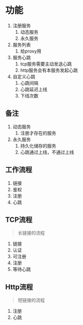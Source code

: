 # 功能

1. 注册服务
   1. 动态服务
   2. 永久服务
2. 服务列表
   1. 给proxy用
3. 服务心跳
   1. tcp服务需要主动发送心跳
   2. http服务会有本服务发起心跳
4. 自定义心跳
   1. 心跳间隔
   2. 心跳延迟上线
   3. 下线次数

## 备注
1. 动态服务
   1. 注册才存在的服务
2. 永久服务
   1. 持久化储存的服务
   2. 心跳通过上线，不通过上线

## 工作流程

1. 链接
2. 鉴权
3. 注册
4. 心跳

##  TCP流程
> 长链接的流程

1. 链接
2. 认证
3. 可注册
4. 注册
5. 等待心跳

## Http流程

> 短链接的流程

1. 注册
2. 心跳
